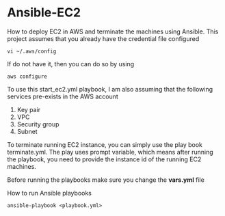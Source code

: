 # Ansible-EC2
How to deploy EC2 in AWS and terminate the machines using Ansible.
This project assumes that you already have the credential file configured

```
vi ~/.aws/config

```

If do not have it, then you can do so by using 

```
aws configure
```

To use this start_ec2.yml playbook, I am also assuming that the following services pre-exists in the AWS account 

1. Key pair
2. VPC
3. Security group
4. Subnet

To terminate running EC2 instance, you can simply use the play book terminate.yml. The play uses prompt variable, which means after running the playbook, you need to provide the instance id of the running EC2 machines. 

Before running the playbooks make sure you change the **vars.yml** file 

How to run Ansible playbooks

```
ansible-playbook <playbook.yml>
```


